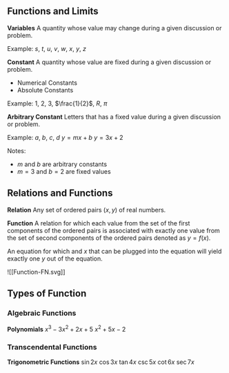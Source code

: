 ## Functions and Limits
**Variables**
A quantity whose value may change during a given discussion or problem.

Example: $s$, $t$, $u$, $v$, $w$, $x$, $y$, $z$

**Constant**
A quantity whose value are fixed during a given discussion or problem.
- Numerical Constants
- Absolute Constants

Example: $1$, $2$, $3$, $\frac{1}{2}$, ${R}$, ${\pi}$

**Arbitrary Constant**
Letters that has a fixed value during a given discussion or problem.

Example: $a$, $b$, $c$, $d$
$y=mx+b$
$y=3x+2$

Notes:
- $m$ and $b$ are arbitrary constants
- $m=3$ and $b=2$ are fixed values
## Relations and Functions
**Relation**
Any set of ordered pairs $(x,y)$ of real numbers.

**Function**
A relation for which each value from the set of the first components of the ordered pairs is associated with exactly one value from the set of second components of the ordered pairs denoted as $y=f(x)$.

An equation for which and $x$ that can be plugged into the equation will yield exactly one $y$ out of the equation.

![[Function-FN.svg]]

## Types of Function
### Algebraic Functions
**Polynomials**
$x^3-3x^2+2x+5$
$x^2+5x-2$

### Transcendental Functions
**Trigonometric Functions**
$\sin 2x$
$\cos 3x$
$\tan 4x$
$\csc 5x$
$\cot 6x$
$\sec 7x$
